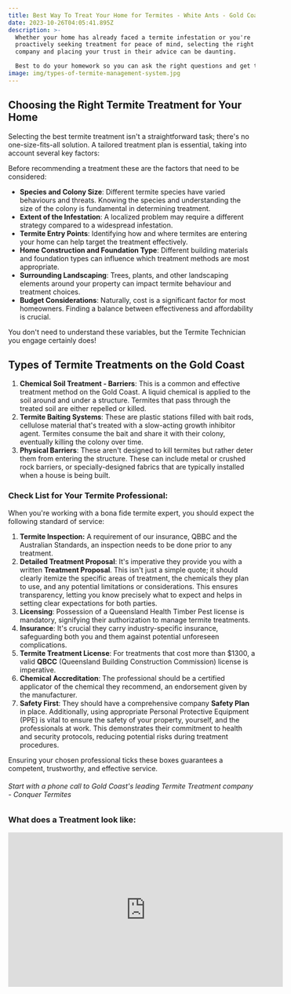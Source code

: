 ```yaml
---
title: Best Way To Treat Your Home for Termites - White Ants - Gold Coast
date: 2023-10-26T04:05:41.895Z
description: >-
  Whether your home has already faced a termite infestation or you're
  proactively seeking treatment for peace of mind, selecting the right treatment
  company and placing your trust in their advice can be daunting.  

  Best to do your homework so you can ask the right questions and get the best outcome.
image: img/types-of-termite-management-system.jpg
---
```

## Choosing the Right Termite Treatment for Your Home

Selecting the best termite treatment isn't a straightforward task; there's no one-size-fits-all solution. A tailored treatment plan is essential, taking into account several key factors:

Before recommending a treatment these are the factors that need to be considered:

* **Species and Colony Size**: Different termite species have varied behaviours and threats. Knowing the species and understanding the size of the colony is fundamental in determining treatment.
* **Extent of the Infestation**: A localized problem may require a different strategy compared to a widespread infestation.
* **Termite Entry Points**: Identifying how and where termites are entering your home can help target the treatment effectively.
* **Home Construction and Foundation Type**: Different building materials and foundation types can influence which treatment methods are most appropriate.
* **Surrounding Landscaping**: Trees, plants, and other landscaping elements around your property can impact termite behaviour and treatment choices.
* **Budget Considerations**: Naturally, cost is a significant factor for most homeowners. Finding a balance between effectiveness and affordability is crucial.

You don't need to understand these variables, but the Termite Technician you engage certainly does!

## Types of Termite Treatments on the Gold Coast

1. **Chemical Soil Treatment - Barriers**: This is a common and effective treatment method on the Gold Coast. A liquid chemical is applied to the soil around and under a structure. Termites that pass through the treated soil are either repelled or killed.
2. **Termite Baiting Systems**: These are plastic stations filled with bait rods, cellulose material that's treated with a slow-acting growth inhibitor agent. Termites consume the bait and share it with their colony, eventually killing the colony over time.
3. **Physical Barriers**: These aren't designed to kill termites but rather deter them from entering the structure. These can include metal or crushed rock barriers, or specially-designed fabrics that are typically installed when a house is being built.

### Check List for Your Termite Professional:

When you're working with a bona fide termite expert, you should expect the following standard of service:

1. **Termite Inspection:** A requirement of our insurance, QBBC and the Australian Standards, an inspection needs to be done prior to any treatment. 
2. **Detailed Treatment Proposal**: It's imperative they provide you with a written **Treatment Proposal**. This isn't just a simple quote; it should clearly itemize the specific areas of treatment, the chemicals they plan to use, and any potential limitations or considerations. This ensures transparency, letting you know precisely what to expect and helps in setting clear expectations for both parties.
3. **Licensing**: Possession of a Queensland Health Timber Pest license is mandatory, signifying their authorization to manage termite treatments.
4. **Insurance**: It's crucial they carry industry-specific insurance, safeguarding both you and them against potential unforeseen complications.
5. **Termite Treatment License**: For treatments that cost more than $1300, a valid **QBCC** (Queensland Building Construction Commission) license is imperative.
6. **Chemical Accreditation**: The professional should be a certified applicator of the chemical they recommend, an endorsement given by the manufacturer.
7. **Safety First**: They should have a comprehensive company **Safety Plan** in place. Additionally, using appropriate Personal Protective Equipment (PPE) is vital to ensure the safety of your property, yourself, and the professionals at work. This demonstrates their commitment to health and security protocols, reducing potential risks during treatment procedures.

Ensuring your chosen professional ticks these boxes guarantees a competent, trustworthy, and effective service.

###### Start with a phone call to Gold Coast's leading Termite Treatment company - Conquer Termites

### What does a Treatment look like:

<iframe width="560" height="315" src="https://www.youtube.com/embed/jX0IASCNbSA?si=or8gOT4c62ybK7QB" title="YouTube video player" frameborder="0" allow="accelerometer; autoplay; clipboard-write; encrypted-media; gyroscope; picture-in-picture; web-share" allowfullscreen></iframe>